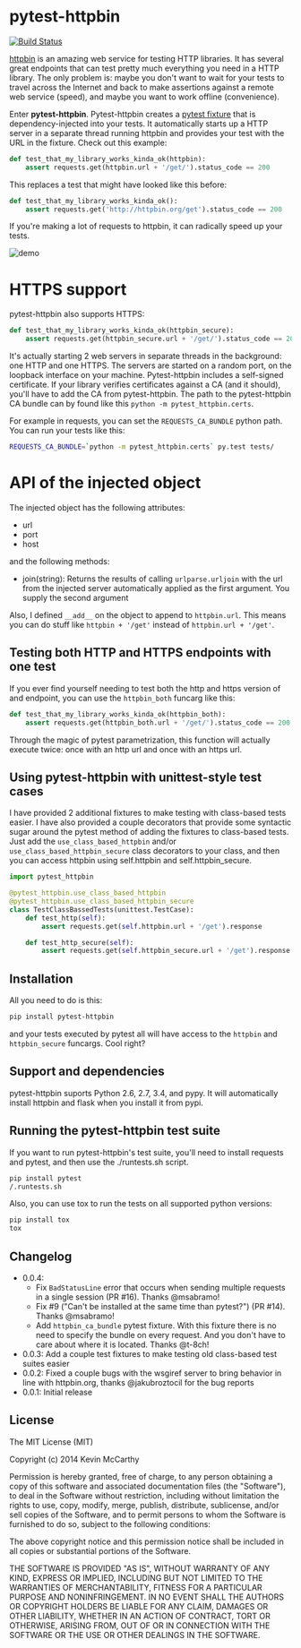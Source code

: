 # pytest-httpbin

[![Build Status](https://travis-ci.org/kevin1024/pytest-httpbin.svg?branch=master)](https://travis-ci.org/kevin1024/pytest-httpbin)

[httpbin](https://httpbin.org/) is an amazing web service for testing HTTP libraries.  It has several great endpoints that can test pretty much everything you need in a HTTP library.  The only problem is: maybe you don't want to wait for your tests to travel across the Internet and back to make assertions against a remote web service (speed), and maybe you want to work offline (convenience).

Enter **pytest-httpbin**.  Pytest-httpbin creates a [pytest fixture](http://pytest.org/latest/fixture.html) that is dependency-injected into your tests.  It automatically starts up a HTTP server in a separate thread running httpbin and provides your test with the URL in the fixture.  Check out this example:

```python
def test_that_my_library_works_kinda_ok(httpbin):
    assert requests.get(httpbin.url + '/get/').status_code == 200
```

This replaces a test that might have looked like this before:

```python
def test_that_my_library_works_kinda_ok():
    assert requests.get('http://httpbin.org/get').status_code == 200
```

If you're making a lot of requests to httpbin, it can radically speed up your tests.

![demo](http://i.imgur.com/heNOQLP.gif)


# HTTPS support

pytest-httpbin also supports HTTPS:

```python
def test_that_my_library_works_kinda_ok(httpbin_secure):
    assert requests.get(httpbin_secure.url + '/get/').status_code == 200
```

It's actually starting 2 web servers in separate threads in the background: one HTTP and one HTTPS. The servers are started on a random port, on the loopback interface on your machine. Pytest-httpbin includes a self-signed certificate.  If your library verifies certificates against a CA (and it should), you'll have to add the CA from pytest-httpbin.  The path to the pytest-httpbin CA bundle can by found like this `python -m pytest_httpbin.certs`.

For example in requests, you can set the `REQUESTS_CA_BUNDLE` python path.  You can run your tests like this:

```bash
REQUESTS_CA_BUNDLE=`python -m pytest_httpbin.certs` py.test tests/
```

# API of the injected object

The injected object has the following attributes:

  * url
  * port
  * host

and the following methods:

  * join(string): Returns the results of calling `urlparse.urljoin` with the url from the injected server automatically applied as the first argument.  You supply the second argument

Also, I defined `__add__` on the object to append to `httpbin.url`.  This means you can do stuff like `httpbin + '/get'` instead of `httpbin.url + '/get'`.

## Testing both HTTP and HTTPS endpoints with one test

If you ever find yourself needing to test both the http and https version of and endpoint, you can use the `httpbin_both` funcarg like this:


```python
def test_that_my_library_works_kinda_ok(httpbin_both):
    assert requests.get(httpbin_both.url + '/get/').status_code == 200
```

Through the magic of pytest parametrization, this function will actually execute twice: once with an http url and once with an https url.

## Using pytest-httpbin with unittest-style test cases

I have provided 2 additional fixtures to make testing with class-based tests easier.  I have also provided a couple decorators that provide some syntactic sugar around the pytest method of adding the fixtures to class-based tests.  Just add the `use_class_based_httpbin` and/or `use_class_based_httpbin_secure` class decorators to your class, and then you can access httpbin using self.httpbin and self.httpbin_secure.

```python
import pytest_httpbin

@pytest_httpbin.use_class_based_httpbin
@pytest_httpbin.use_class_based_httpbin_secure
class TestClassBassedTests(unittest.TestCase):
    def test_http(self):
        assert requests.get(self.httpbin.url + '/get').response

    def test_http_secure(self):
        assert requests.get(self.httpbin_secure.url + '/get').response
```

## Installation

All you need to do is this:

```bash
pip install pytest-httpbin
```

and your tests executed by pytest all will have access to the `httpbin` and `httpbin_secure` funcargs.  Cool right?

## Support and dependencies

pytest-httpbin suports Python 2.6, 2.7, 3.4, and pypy.  It will automatically install httpbin and flask when you install it from pypi.

## Running the pytest-httpbin test suite

If you want to run pytest-httpbin's test suite, you'll need to install requests and pytest, and then use the ./runtests.sh script.

```bash
pip install pytest
/.runtests.sh
```

Also, you can use tox to run the tests on all supported python versions:

```bash
pip install tox
tox
```

## Changelog

* 0.0.4:
  * Fix `BadStatusLine` error that occurs when sending multiple requests
    in a single session (PR #16). Thanks @msabramo!
  * Fix #9 ("Can't be installed at the same time than pytest?") (PR
    #14). Thanks @msabramo!
  * Add `httpbin_ca_bundle` pytest fixture. With this fixture there is
    no need to specify the bundle on every request. And you don't have
    to care about where it is located. Thanks @t-8ch!
* 0.0.3: Add a couple test fixtures to make testing old class-based test suites
  easier
* 0.0.2: Fixed a couple bugs with the wsgiref server to bring behavior in line
  with httpbin.org, thanks @jakubroztocil for the bug reports
* 0.0.1: Initial release

## License

The MIT License (MIT)

Copyright (c) 2014 Kevin McCarthy

Permission is hereby granted, free of charge, to any person obtaining a copy
of this software and associated documentation files (the "Software"), to deal
in the Software without restriction, including without limitation the rights
to use, copy, modify, merge, publish, distribute, sublicense, and/or sell
copies of the Software, and to permit persons to whom the Software is
furnished to do so, subject to the following conditions:

The above copyright notice and this permission notice shall be included in
all copies or substantial portions of the Software.

THE SOFTWARE IS PROVIDED "AS IS", WITHOUT WARRANTY OF ANY KIND, EXPRESS OR
IMPLIED, INCLUDING BUT NOT LIMITED TO THE WARRANTIES OF MERCHANTABILITY,
FITNESS FOR A PARTICULAR PURPOSE AND NONINFRINGEMENT. IN NO EVENT SHALL THE
AUTHORS OR COPYRIGHT HOLDERS BE LIABLE FOR ANY CLAIM, DAMAGES OR OTHER
LIABILITY, WHETHER IN AN ACTION OF CONTRACT, TORT OR OTHERWISE, ARISING FROM,
OUT OF OR IN CONNECTION WITH THE SOFTWARE OR THE USE OR OTHER DEALINGS IN
THE SOFTWARE.
